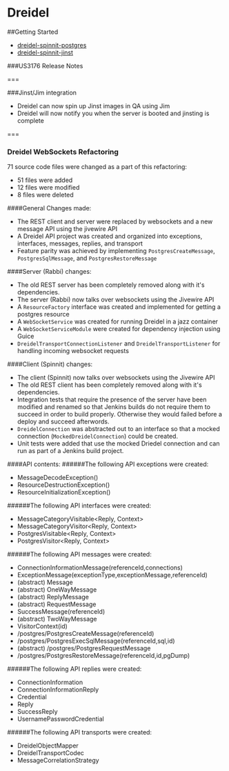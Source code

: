 Dreidel
=======

##Getting Started

+ [dreidel-spinnit-postgres](dreidel-spinnit-postgres)
+ [dreidel-spinnit-jinst](dreidel-spinnit-jinst)


###US3176 Release Notes

===

###Jinst/Jim integration

+ Dreidel can now spin up Jinst images in QA using Jim
+ Dreidel will now notify you when the server is booted and jinsting is complete

===

### Dreidel WebSockets Refactoring


71 source code files were changed as a part of this refactoring:

 - 51 files were added
 - 12 files were modified
 - 8 files were deleted
 
####General Changes made:
- The REST client and server were replaced by websockets and a new message API using the jivewire API
- A Dreidel API project was created and organized into exceptions, interfaces, messages, replies, and transport
- Feature parity was achieved by implementing `PostgresCreateMessage`, `PostgresSqlMessage`, and `PostgresRestoreMessage`

####Server (Rabbi) changes:
- The old REST server has been completely removed along with it's dependencies.
- The server (Rabbi) now talks over websockets using the Jivewire API
- A `ResourceFactory` interface was created and implemented for getting a postgres resource
- A `WebSocketService` was created for running Dreidel in a jazz container
- A `WebSocketServiceModule` were created for dependency injection using Guice
- `DreidelTransportConnectionListener` and `DreidelTransportListener` for handling incoming websocket requests

####Client (Spinnit) changes:
- The client (Spinnit) now talks over websockets using the Jivewire API
- The old REST client has been completely removed along with it's dependencies.
- Integration tests that require the presence of the server have been modified and renamed so that Jenkins builds do not require them to succeed in order to build properly. Otherwise they would failed before a deploy and succeed afterwords.
- `DreidelConnection` was abstracted out to an interface so that a mocked connection (`MockedDreidelConnection`) could be created.
- Unit tests were added that use the mocked Driedel connection and can run as part of a Jenkins build project.

####API contents:
######The following API exceptions were created: 
 * MessageDecodeException()
 * ResourceDestructionException()
 * ResourceInitializationException()    

######The following API interfaces were created:
 * MessageCategoryVisitable<Reply, Context>
 * MessageCategoryVisitor<Reply, Context>
 * PostgresVisitable<Reply, Context>
 * PostgresVisitor<Reply, Context>      

######The following API messages were created:
 * ConnectionInformationMessage(referenceId,connections)
 * ExceptionMessage(exceptionType,exceptionMessage,referenceId)
 * (abstract) Message
 * (abstract) OneWayMessage
 * (abstract) ReplyMessage
 * (abstract) RequestMessage
 * SuccessMessage(referenceId)
 * (abstract) TwoWayMessage
 * VisitorContext(id)
 * /postgres/PostgresCreateMessage(referenceId)
 * /postgres/PostgresExecSqlMessage(referenceId,sql,id)
 * (abstract) /postgres/PostgresRequestMessage
 * /postgres/PostgresRestoreMessage(referenceId,id,pgDump)  

######The following API replies were created:  
 * ConnectionInformation
 * ConnectionInformationReply
 * Credential
 * Reply
 * SuccessReply
 * UsernamePasswordCredential

######The following API transports were created:
 * DreidelObjectMapper
 * DreidelTransportCodec
 * MessageCorrelationStrategy
